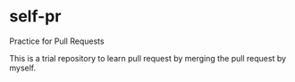# self-pr

Practice for Pull Requests

This is a trial repository to learn pull request by merging the pull request by myself.
